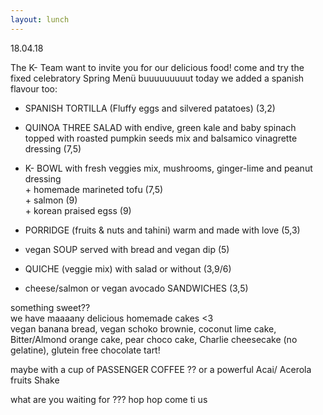 ```yaml
---
layout: lunch
---
```


18.04.18

The K- Team want to invite you for our delicious food! come and try the fixed celebratory Spring Men&uuml; buuuuuuuuut today we added a spanish flavour too:

- SPANISH TORTILLA (Fluffy eggs and silvered patatoes) (3,2)

- QUINOA THREE SALAD with endive, green kale and baby spinach topped with roasted pumpkin seeds mix and balsamico vinagrette dressing (7,5)

- K- BOWL with fresh veggies mix, mushrooms, ginger-lime and peanut dressing<br>+ homemade marineted tofu (7,5)<br>+ salmon (9)<br>+ korean praised egss (9)

- PORRIDGE (fruits & nuts and tahini) warm and made with love (5,3)

- vegan SOUP served with bread and vegan dip (5)

- QUICHE (veggie mix) with salad or without (3,9/6)

- cheese/salmon or vegan avocado SANDWICHES (3,5)

something sweet??<br>we have maaaany delicious homemade cakes &lt;3<br>vegan banana bread, vegan schoko brownie, coconut lime cake, Bitter/Almond orange cake, pear choco cake, Charlie cheesecake (no gelatine), glutein free chocolate tart!

maybe with a cup of PASSENGER COFFEE ?? or a powerful Acai/ Acerola fruits Shake

what are you waiting for ??? hop hop come ti us